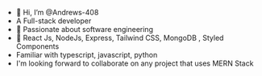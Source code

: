 - 👋 Hi, I’m @Andrews-408
- A Full-stack developer
- 👀 Passionate about software engineering
- 🌱 React Js, NodeJs, Express, Tailwind CSS, MongoDB , Styled Components
- Familiar with typescript, javascript, python 
- I'm looking forward to collaborate on any project that uses MERN Stack

